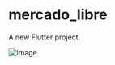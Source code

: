 # mercado_libre

A new Flutter project.

![image](https://user-images.githubusercontent.com/56415471/194739985-c29ee606-a38b-4c47-a449-8fbd6d7a61fd.png)

